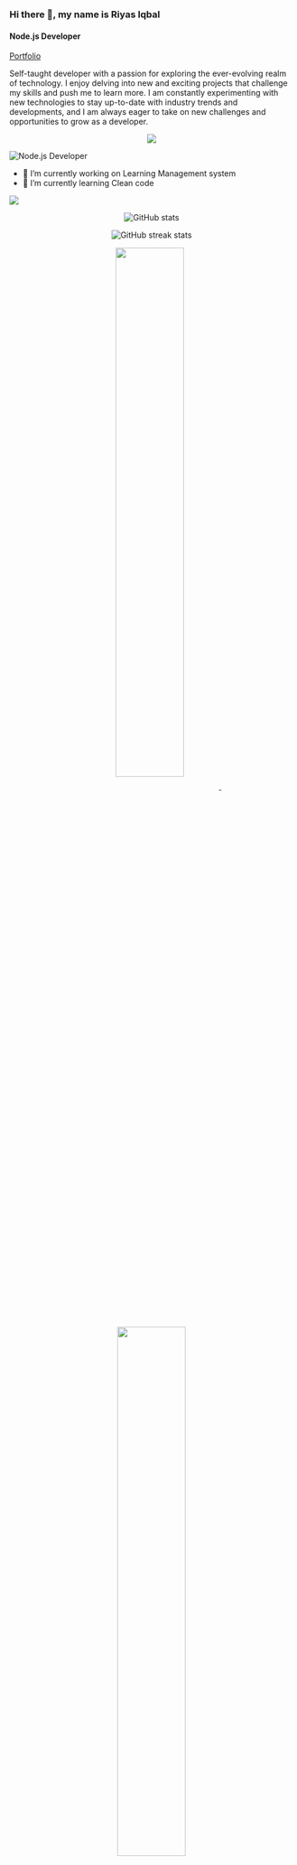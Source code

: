 ### Hi there 👋, my name is **Riyas Iqbal**
#### Node.js Developer

[Portfolio](https://riyas-iqbal.netlify.app)


Self-taught developer with a passion for exploring the ever-evolving realm of technology. I enjoy delving into new and exciting projects that challenge my skills and push me to learn more. I am constantly experimenting with new technologies to stay up-to-date with industry trends and developments, and I am always eager to take on new challenges and opportunities to grow as a developer.

<p align="center">
  <a href="https://skillicons.dev">
    <img src="https://skillicons.dev/icons?i=nodejs,mongodb,js,ts,html,css,express,figma,firebase,git,github,linux,md,netlify,react,redux,nextjs,vite,vscode,postman,babel,webpack,bootstrap,tailwind,cloudflare,vim,aws" />
  </a>
</p>

![Node.js Developer](https://live.staticflickr.com/65535/52946924761_e71af25781_o.png)
- 🔭 I’m currently working on Learning Management system 
- 🌱 I’m currently learning Clean code

![](https://komarev.com/ghpvc/?username=Riyas-iqbal&color=green)

<div align='center'>
 
![GitHub stats](https://github-readme-stats.vercel.app/api?username=Riyas-iqbal&show_icons=true)  

<!-- ![Top Langs](https://github-readme-stats.vercel.app/api/top-langs/?username=Riyas-iqbal&layout=compact) -->

![GitHub streak stats](https://streak-stats.demolab.com/?user=Riyas-iqbal)  
<div/>

  <p align="center">
<a href="https://github.com/Riyas-iqbal/Riyas-iqbal">
<img width='49%' align="center"src="https://github-readme-stats.vercel.app/api/pin/?username=Riyas-iqbal&repo=shahriarshafin&border_color=02D892&bg_color=0D1117&title_color=C9D1D9&text_color=8B949E&icon_color=02D892" />
</a>
<span>&nbsp;</span>
<a href="https://github.com/Riyas-iqbal/disney-plus-clone">
<img width='49%' align="center"src="https://github-readme-stats.vercel.app/api/pin/?username=Riyas-iqbal&repo=disney-plus-clone&border_color=02D892&bg_color=0D1117&title_color=C9D1D9&text_color=8B949E&icon_color=02D892" />
</a>
</p>

<p align="center">
<a href="https://github.com/Riyas-iqbal/NodeMcu-ESP8266_Fake_sign_in">
<img width='49%' align="center"src="https://github-readme-stats.vercel.app/api/pin/?username=Riyas-iqbal&repo=NodeMcu-ESP8266_Fake_sign_in&border_color=02D892&bg_color=0D1117&title_color=C9D1D9&text_color=8B949E&icon_color=02D892" />
</a>
<span>&nbsp;</span>
<a href="https://github.com/Riyas-iqbal/Iot-car-controller">
<img width='49%' align="center"src="https://github-readme-stats.vercel.app/api/pin/?username=Riyas-iqbal&repo=iot-car-controller&border_color=02D892&bg_color=0D1117&title_color=C9D1D9&text_color=8B949E&icon_color=02D892" />
</a>
</p>

